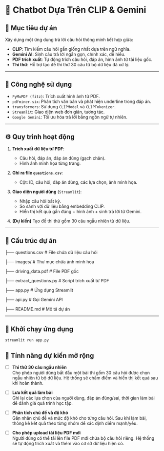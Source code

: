 # 🧠 Chatbot Dựa Trên CLIP & Gemini

## 📌 Mục tiêu dự án

Xây dựng một ứng dụng trả lời câu hỏi thông minh kết hợp giữa:

- **CLIP**: Tìm kiếm câu hỏi gần giống nhất dựa trên ngữ nghĩa.
- **Gemini AI**: Sinh câu trả lời ngắn gọn, chính xác, dễ hiểu.
- **PDF trích xuất**: Tự động trích câu hỏi, đáp án, hình ảnh từ tài liệu gốc.
- **Thi thử**: Hỗ trợ tạo đề thi thử 30 câu từ bộ dữ liệu đã xử lý.

---

## 🧰 Công nghệ sử dụng

- `PyMuPDF (fitz)`: Trích xuất hình ảnh từ PDF.
- `pdfminer.six`: Phân tích văn bản và phát hiện underline trong đáp án.
- `transformers`: Sử dụng `CLIPModel` và `CLIPTokenizer`.
- `Streamlit`: Giao diện web đơn giản, tương tác.
- `Google Gemini`: Tối ưu hóa trả lời bằng ngôn ngữ tự nhiên.

---

## ⚙️ Quy trình hoạt động

1. **Trích xuất dữ liệu từ PDF**:
    - Câu hỏi, đáp án, đáp án đúng (gạch chân).
    - Hình ảnh minh họa từng trang.

2. **Ghi ra file `questions.csv`**:
    - Cột: ID, câu hỏi, đáp án đúng, các lựa chọn, ảnh minh họa.

3. **Giao diện người dùng** (`Streamlit`):
    - Nhập câu hỏi bất kỳ.
    - So sánh với dữ liệu bằng embedding CLIP.
    - Hiển thị kết quả gần đúng + hình ảnh + sinh trả lời từ Gemini.

4. **(Dự kiến)** Tạo đề thi thử gồm 30 câu ngẫu nhiên từ dữ liệu.

---

## 📁 Cấu trúc dự án

├── questions.csv # File chứa dữ liệu câu hỏi

├── images/ # Thư mục chứa ảnh minh họa

├── driving_data.pdf # File PDF gốc

├── extract_questions.py # Script trích xuất từ PDF

├── app.py # Ứng dụng Streamlit

├── api.py # Gọi Gemini API

├── README.md # Mô tả dự án

---

## 🚀 Khởi chạy ứng dụng

```bash
streamlit run app.py
```

## 🧪 Tính năng dự kiến mở rộng

- [ ] **Thi thử 30 câu ngẫu nhiên**  
  Cho phép người dùng bắt đầu một bài thi gồm 30 câu hỏi được chọn ngẫu nhiên từ bộ dữ liệu. Hệ thống sẽ chấm điểm và hiển thị kết quả sau khi hoàn thành.

- [ ] **Lưu kết quả làm bài**  
  Ghi lại các lựa chọn của người dùng, đáp án đúng/sai, thời gian làm bài để đánh giá quá trình học tập.

- [ ] **Phân tích chủ đề và độ khó**  
  Gắn nhãn chủ đề và mức độ khó cho từng câu hỏi. Sau khi làm bài, thống kê kết quả theo từng nhóm để xác định điểm mạnh/yếu.

- [ ] **Cho phép upload tài liệu PDF mới**  
  Người dùng có thể tải lên file PDF mới chứa bộ câu hỏi riêng. Hệ thống sẽ tự động trích xuất và thêm vào cơ sở dữ liệu hiện có.
